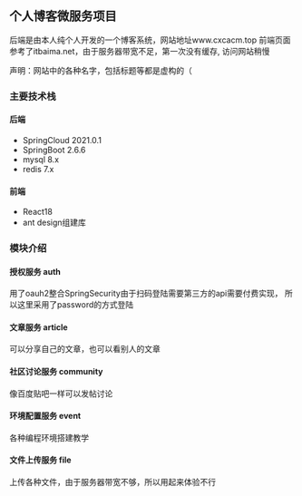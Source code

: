 ## 个人博客微服务项目
后端是由本人纯个人开发的一个博客系统，网站地址www.cxcacm.top
前端页面参考了itbaima.net，由于服务器带宽不足，第一次没有缓存,
访问网站稍慢

声明：网站中的各种名字，包括标题等都是虚构的（

### 主要技术栈
#### 后端
- SpringCloud 2021.0.1
- SpringBoot 2.6.6
- mysql 8.x
- redis 7.x

#### 前端
- React18
- ant design组建库

### 模块介绍
#### 授权服务 auth
用了oauh2整合SpringSecurity由于扫码登陆需要第三方的api需要付费实现，
所以这里采用了password的方式登陆

#### 文章服务 article
可以分享自己的文章，也可以看别人的文章

#### 社区讨论服务 community
像百度贴吧一样可以发帖讨论

#### 环境配置服务 event
各种编程环境搭建教学

#### 文件上传服务 file
上传各种文件，由于服务器带宽不够，所以用起来体验不行
